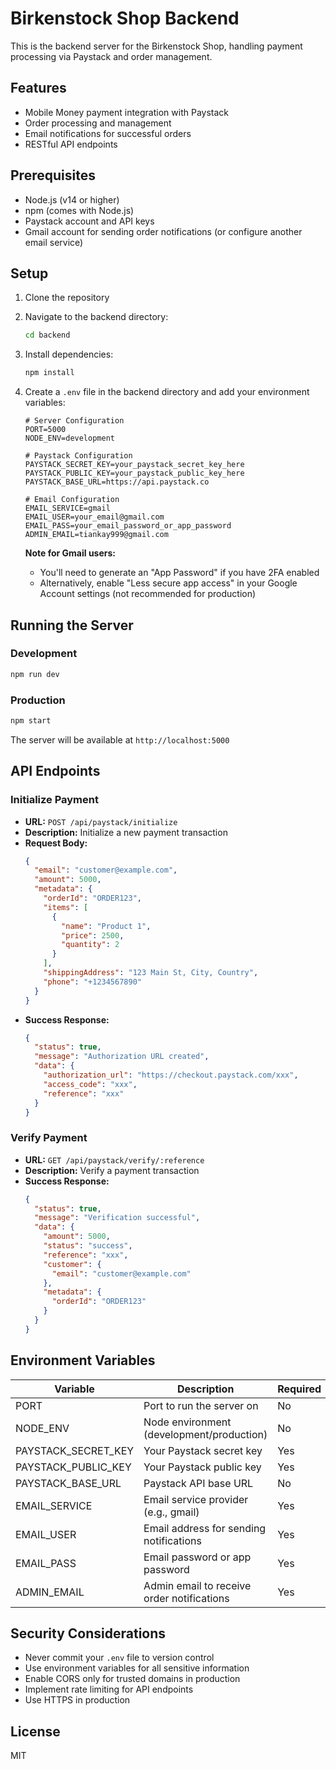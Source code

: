 # Birkenstock Shop Backend

This is the backend server for the Birkenstock Shop, handling payment processing via Paystack and order management.

## Features

- Mobile Money payment integration with Paystack
- Order processing and management
- Email notifications for successful orders
- RESTful API endpoints

## Prerequisites

- Node.js (v14 or higher)
- npm (comes with Node.js)
- Paystack account and API keys
- Gmail account for sending order notifications (or configure another email service)

## Setup

1. Clone the repository
2. Navigate to the backend directory:
   ```bash
   cd backend
   ```
3. Install dependencies:
   ```bash
   npm install
   ```
4. Create a `.env` file in the backend directory and add your environment variables:
   ```env
   # Server Configuration
   PORT=5000
   NODE_ENV=development

   # Paystack Configuration
   PAYSTACK_SECRET_KEY=your_paystack_secret_key_here
   PAYSTACK_PUBLIC_KEY=your_paystack_public_key_here
   PAYSTACK_BASE_URL=https://api.paystack.co

   # Email Configuration
   EMAIL_SERVICE=gmail
   EMAIL_USER=your_email@gmail.com
   EMAIL_PASS=your_email_password_or_app_password
   ADMIN_EMAIL=tiankay999@gmail.com
   ```

   **Note for Gmail users:**
   - You'll need to generate an "App Password" if you have 2FA enabled
   - Alternatively, enable "Less secure app access" in your Google Account settings (not recommended for production)

## Running the Server

### Development
```bash
npm run dev
```

### Production
```bash
npm start
```

The server will be available at `http://localhost:5000`

## API Endpoints

### Initialize Payment
- **URL:** `POST /api/paystack/initialize`
- **Description:** Initialize a new payment transaction
- **Request Body:**
  ```json
  {
    "email": "customer@example.com",
    "amount": 5000,
    "metadata": {
      "orderId": "ORDER123",
      "items": [
        {
          "name": "Product 1",
          "price": 2500,
          "quantity": 2
        }
      ],
      "shippingAddress": "123 Main St, City, Country",
      "phone": "+1234567890"
    }
  }
  ```
- **Success Response:**
  ```json
  {
    "status": true,
    "message": "Authorization URL created",
    "data": {
      "authorization_url": "https://checkout.paystack.com/xxx",
      "access_code": "xxx",
      "reference": "xxx"
    }
  }
  ```

### Verify Payment
- **URL:** `GET /api/paystack/verify/:reference`
- **Description:** Verify a payment transaction
- **Success Response:**
  ```json
  {
    "status": true,
    "message": "Verification successful",
    "data": {
      "amount": 5000,
      "status": "success",
      "reference": "xxx",
      "customer": {
        "email": "customer@example.com"
      },
      "metadata": {
        "orderId": "ORDER123"
      }
    }
  }
  ```

## Environment Variables

| Variable | Description | Required | Default |
|----------|-------------|----------|---------|
| PORT | Port to run the server on | No | 5000 |
| NODE_ENV | Node environment (development/production) | No | development |
| PAYSTACK_SECRET_KEY | Your Paystack secret key | Yes | - |
| PAYSTACK_PUBLIC_KEY | Your Paystack public key | Yes | - |
| PAYSTACK_BASE_URL | Paystack API base URL | No | https://api.paystack.co |
| EMAIL_SERVICE | Email service provider (e.g., gmail) | Yes | - |
| EMAIL_USER | Email address for sending notifications | Yes | - |
| EMAIL_PASS | Email password or app password | Yes | - |
| ADMIN_EMAIL | Admin email to receive order notifications | Yes | - |

## Security Considerations

- Never commit your `.env` file to version control
- Use environment variables for all sensitive information
- Enable CORS only for trusted domains in production
- Implement rate limiting for API endpoints
- Use HTTPS in production

## License

MIT
